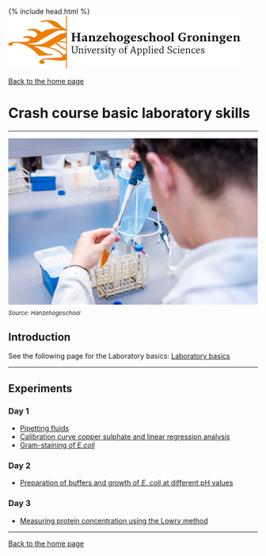 {% include head.html %}
![Hanze](../hanze/hanze.png)

[Back to the home page](../index.md)

# Crash course basic laboratory skills

---

![Pic](./impression/impression.jpg)
*<sub>Source: Hanzehogeschool</sub>*

## Introduction
See the following page for the Laboratory basics: 
[Laboratory basics](../labbasics/labbasics.md)

---

## Experiments

### Day 1
- [Pipetting fluids](../pipetting_fluids/pipetting_fluids.md)
- [Calibration curve copper sulphate and linear regression analysis](../calibration_curve_copper/calibration_curve_copper.md)
- [Gram-staining of *E.coli*](../gram_staining/gram_staining.md)

### Day 2
- [Preparation of buffers and growth of *E. coli* at different pH values](../buffers_growth/buffers_growth.md)

### Day 3
- [Measuring protein concentration using the Lowry method](../lowry/lowry.md)

---

[Back to the home page](../index.md)
